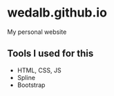 # wedalb.github.io
My personal website

## Tools I used for this

- HTML, CSS, JS
- Spline 
- Bootstrap